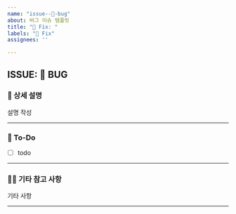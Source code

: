 ```yaml
---
name: "issue--🐞-bug"
about: 버그 이슈 템플릿
title: "🐞️ Fix: "
labels: "🐞 Fix"
assignees: ''

---
```


## ISSUE: 🐞 BUG

### 🐞 상세 설명

설명 작성

---

### 📌 To-Do

- [ ] todo

---

### 🙌🏻 기타 참고 사항

기타 사항

---
